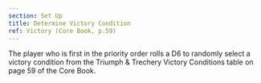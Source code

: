 ```yaml
---
section: Set Up
title: Determine Victory Condition
ref: Victory (Core Book, p.59)
---
```


The player who is first in the priority order rolls a D6 to randomly select a victory condition from the Triumph & Trechery Victory Conditions table on page 59 of the Core Book.
